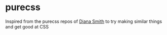 # purecss

Inspired from the purecss repos of [Diana Smith](https://github.com/cyanharlow?tab=repositories) to try making similar things and get good at CSS
